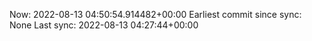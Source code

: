 Now: 2022-08-13 04:50:54.914482+00:00 Earliest commit since sync: None Last sync: 2022-08-13 04:27:44+00:00
